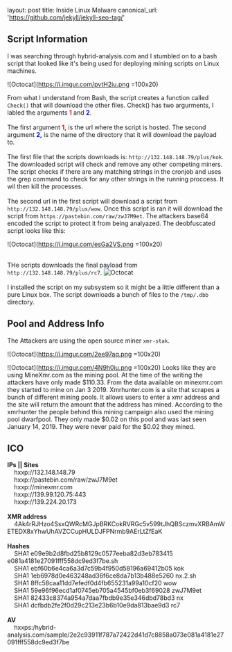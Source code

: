 layout: post
title: Inside Linux Malware
canonical_url: 'https://github.com/jekyll/jekyll-seo-tag/'
<meta name="keywords" content="xmr linux malware, monero miner" />

## Script Information
I was searching through hybrid-analysis.com and I stumbled on to a bash script that looked like it's being used for deploying mining scripts on Linux machines.
<br>

![Octocat](https://i.imgur.com/pvtH2iu.png =100x20)

From what I understand from Bash, the script creates a function called ```Check()``` that will download the other files. Check() has two argurments, I labled the arguments <b><font color="red">1</font></b> and <b><font color="blue">2</font></b>.
<br>
<br>
The first argument <font color="red"><b>1,</b></font> is the url where the script is hosted. The second argument <font color="blue"><b>2,</b></font> is the name of the directory that it will download the payload to. 
<br><br>
The first file that the scripts downloads is: ```http://132.148.148.79/plus/kok```. The downloaded script will check and remove any other competing miners. The script checks if there are any matching strings in the cronjob and uses the grep command to check for any other strings in the running proccess. It wil then kill the processes. 
<br>
<br>
The second url in the first script will download a script from ```http://132.148.148.79/plus/wow```. Once this script is ran it  will download the script from ```https://pastebin.com/raw/zwJ7M9et```. The attackers base64 encoded the script to protect it from being analyazed. 
The deobfuscated script looks like this: <br>

![Octocat](https://i.imgur.com/esGa2VS.png =100x20)
<br>
<br>

THe scripts downloads the final payload from ```http://132.148.148.79/plus/rc7```.
![Octocat](https://i.imgur.com/JaHI09x.png=100x20)
<br><br>
I installed the script on my subsystem so it might be a little different than a pure Linux box. 
The script downloads a bunch of files to the ```/tmp/.dbb``` directory. 

## Pool and Address Info
The Attackers are using the open source miner  ```xmr-stak```.   

![Octocat](https://i.imgur.com/2ee97aq.png =100x20)

![Octocat](https://i.imgur.com/4N9h0iu.png =100x20)
Looks like they are using MineXmr.com as the mining pool.
At the time of the writing the attackers have only made $110.33. From the data available on minexmr.com they started to mine on Jan 3 2019. 
Xmrhunter.com is a site that scrapes a bunch of different mining pools. It allows users to enter a xmr address and the site will return the amount that the address has mined. According to the xmrhunter the people behind this mining campaign also used the mining pool dwarfpool. They only made $0.02 on this pool and was last seen January 14, 2019. They were never paid for the $0.02 they mined.


## ICO
<b>IPs || Sites</b><br>
&nbsp;&nbsp;&nbsp;&nbsp;hxxp://132.148.148.79<br>
&nbsp;&nbsp;&nbsp;&nbsp;hxxp://pastebin.com/raw/zwJ7M9et<br>
&nbsp;&nbsp;&nbsp;&nbsp;hxxp://minexmr.com<br>
&nbsp;&nbsp;&nbsp;&nbsp;hxxp://139.99.120.75:443<br>
&nbsp;&nbsp;&nbsp;&nbsp;hxxp://139.224.20.173<br>
<br><b>XMR address</b><br>
&nbsp;&nbsp;&nbsp;&nbsp;4Ak4rRJHzo4SsxQWRcMGJpBRKCokRVRGc5v599tJhQBSczmvXRBAmWETEDX8xYhwUhAVZCCupHULDJFPNrmb9AErLtZfEaK<br>
<br><b>Hashes</b><br>
&nbsp;&nbsp;&nbsp;&nbsp;SHA1 e09e9b2d8fbd25b8129c0577eeba82d3eb783415 e081a4181e27091fff558dc9ed3f7be.sh<br>
&nbsp;&nbsp;&nbsp;&nbsp;SHA1 ebf60b6e4ca6a3d7c59b4f950d58196a69412b05 kok<br>
&nbsp;&nbsp;&nbsp;&nbsp;SHA1 1eb6978d0e463248ad36f6ce8da7b13b488e5260 nx.2.sh<br>
&nbsp;&nbsp;&nbsp;&nbsp;SHA1 8ffc58caa11dd7efedf0d4fb655231a99a10cf20 wow<br>
&nbsp;&nbsp;&nbsp;&nbsp;SHA1 59e96f96ecd1af0745eb705a4545bf0eb3f69028 zwJ7M9et<br>
&nbsp;&nbsp;&nbsp;&nbsp;SHA1 82433c8374a954a7daa7fbdb9e35e346dbd78bd3 nx<br> 
&nbsp;&nbsp;&nbsp;&nbsp;SHA1 dcfbdb2fe2f0d29c213e23b6b10e9da813bae9d3 rc7<br>
<br><b>AV</b><br>
&nbsp;&nbsp;&nbsp;&nbsp;hxxps:/hybrid-analysis.com/sample/2e2c93911f787a72422d41d7c8858a073e081a4181e27091fff558dc9ed3f7be<br>
